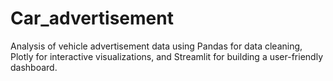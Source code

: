 # Car_advertisement
Analysis of vehicle advertisement data using Pandas for data cleaning, Plotly for interactive visualizations, and Streamlit for building a user-friendly dashboard.
